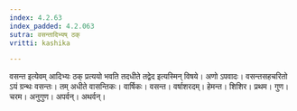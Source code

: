 ```yaml
---
index: 4.2.63
index_padded: 4.2.063
sutra: वसन्तादिभ्यष् ठक्
vritti: kashika

---
```

वसन्त इत्येवम् आदिभ्यः ठक् प्रत्ययो भवति तदधीते तद्वेद इत्यस्मिन् विषये। अणो ऽपवादः। वसन्तसहचरितो ऽयं ग्रन्थः वसन्तः। तम् अधीते वासन्तिकः। वार्षिकः। वसन्त। वर्षाशरदम्। हेमन्त। शिशिर। प्रथम। गुण। चरम। अनुगुण। अपर्वन्। अथर्वन्।